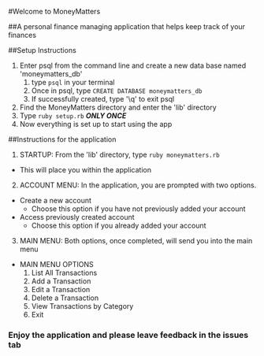 #Welcome to MoneyMatters

##A personal finance managing application that helps keep track of your finances

##Setup Instructions
1. Enter psql from the command line and create a new data base named 'moneymatters_db'
	1. type `psql` in your terminal
	2. Once in psql, type `CREATE DATABASE moneymatters_db`
	3. If successfully created, type '\q' to exit psql
2. Find the MoneyMatters directory and enter the 'lib' directory
3. Type `ruby setup.rb` ***ONLY ONCE***
4. Now everything is set up to start using the app

##Instructions for the application
1. STARTUP: From the 'lib' directory, type `ruby moneymatters.rb` 
  * This will place you within the application
2. ACCOUNT MENU: In the application, you are prompted with two options.
  * Create a new account
    - Choose this option if you have not previously added your account
  * Access previously created account
    - Choose this option if you already added your account
3. MAIN MENU: Both options, once completed, will send you into the main menu
  * MAIN MENU OPTIONS
	1. List All Transactions
	2. Add a Transaction
	3. Edit a Transaction
	4. Delete a Transaction
	5. View Transactions by Category
	6. Exit

### Enjoy the application and please leave feedback in the issues tab 
